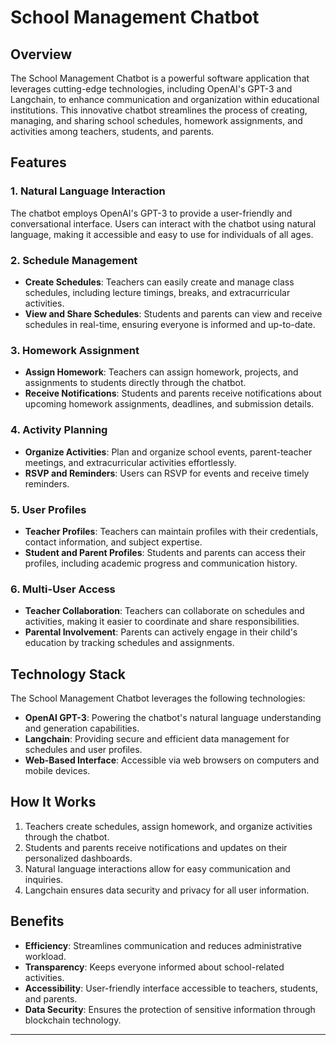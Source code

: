 # School Management Chatbot

## Overview

The School Management Chatbot is a powerful software application that leverages cutting-edge technologies, including OpenAI's GPT-3 and Langchain, to enhance communication and organization within educational institutions. This innovative chatbot streamlines the process of creating, managing, and sharing school schedules, homework assignments, and activities among teachers, students, and parents.

## Features

### 1. Natural Language Interaction

The chatbot employs OpenAI's GPT-3 to provide a user-friendly and conversational interface. Users can interact with the chatbot using natural language, making it accessible and easy to use for individuals of all ages.

### 2. Schedule Management

- **Create Schedules**: Teachers can easily create and manage class schedules, including lecture timings, breaks, and extracurricular activities.
- **View and Share Schedules**: Students and parents can view and receive schedules in real-time, ensuring everyone is informed and up-to-date.

### 3. Homework Assignment

- **Assign Homework**: Teachers can assign homework, projects, and assignments to students directly through the chatbot.
- **Receive Notifications**: Students and parents receive notifications about upcoming homework assignments, deadlines, and submission details.

### 4. Activity Planning

- **Organize Activities**: Plan and organize school events, parent-teacher meetings, and extracurricular activities effortlessly.
- **RSVP and Reminders**: Users can RSVP for events and receive timely reminders.

### 5. User Profiles

- **Teacher Profiles**: Teachers can maintain profiles with their credentials, contact information, and subject expertise.
- **Student and Parent Profiles**: Students and parents can access their profiles, including academic progress and communication history.

### 6. Multi-User Access

- **Teacher Collaboration**: Teachers can collaborate on schedules and activities, making it easier to coordinate and share responsibilities.
- **Parental Involvement**: Parents can actively engage in their child's education by tracking schedules and assignments.

## Technology Stack

The School Management Chatbot leverages the following technologies:

- **OpenAI GPT-3**: Powering the chatbot's natural language understanding and generation capabilities.
- **Langchain**: Providing secure and efficient data management for schedules and user profiles.
- **Web-Based Interface**: Accessible via web browsers on computers and mobile devices.

## How It Works

1. Teachers create schedules, assign homework, and organize activities through the chatbot.
2. Students and parents receive notifications and updates on their personalized dashboards.
3. Natural language interactions allow for easy communication and inquiries.
4. Langchain ensures data security and privacy for all user information.

## Benefits

- **Efficiency**: Streamlines communication and reduces administrative workload.
- **Transparency**: Keeps everyone informed about school-related activities.
- **Accessibility**: User-friendly interface accessible to teachers, students, and parents.
- **Data Security**: Ensures the protection of sensitive information through blockchain technology.

---
